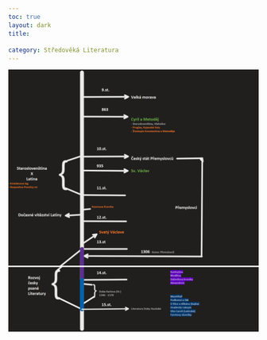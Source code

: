 ```yaml
---
toc: true
layout: dark
title:  

category: Středověká Literatura 
---
```

![](20230213092235.png)  ![](20230213092302.png)  